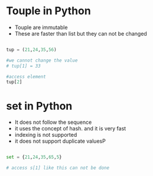 # Touple in Python

- Touple are immutable
- These are faster than list but they can not be changed


```python

tup = (21,24,35,56)

#we cannot change the value
# tup[1] = 33

#access element
tup[2]

```


# set in Python

- It does not follow the sequence
- it uses the concept of hash. and it is very fast
- indexing is not supported
- it does not support duplicate valuesP


```python

set = {21,24,35,65,5}

# access s[1] like this can not be done




```